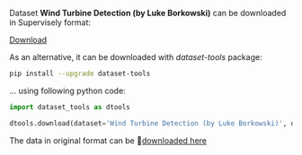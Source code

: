 Dataset **Wind Turbine Detection (by Luke Borkowski)** can be downloaded in Supervisely format:

 [Download](https://assets.supervisely.com/supervisely-supervisely-assets-public/teams_storage/F/x/H3/gh3LhNG7E4kFgBDGeDXWnkR0lao32XDBSwE8gx77W6E5qBeTAL7kD8IQz3gIa7MEzCJsSMUKnY9PR2O47itqesoaeWTaiIL2giBlbVMe7wF7sOn81EFjlcXiGljo.tar)

As an alternative, it can be downloaded with *dataset-tools* package:
``` bash
pip install --upgrade dataset-tools
```

... using following python code:
``` python
import dataset_tools as dtools

dtools.download(dataset='Wind Turbine Detection (by Luke Borkowski)', dst_path='~/dtools/datasets/Wind Turbine Detection (by Luke Borkowski).tar')
```
The data in original format can be 🔗[downloaded here](https://github.com/lbborkowski/wind-turbine-detector/archive/refs/heads/master.zip)